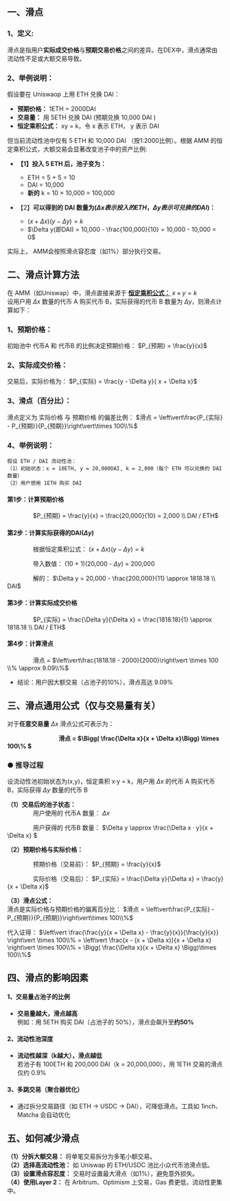 ## 一、滑点  
### 1、定义:  
滑点是指用户**实际成交价格**与**预期交易价格**之间的差异。在DEX中，滑点通常由流动性不足或大额交易导致。  

### 2、举例说明：  
假设要在 Uniswaop 上用 ETH 兑换 DAI：  

- **预期价格：**  1ETH = 2000DAI
- **交易量：** 用 5ETH 兑换 DAI (预期兑换 10,000 DAI )
- **恒定乘积公式：** xy = k，令 x 表示 ETH， y 表示 DAI  

但当前流动性池中仅有 5 ETH 和 10,000 DAI （按1:2000比例）。根据 AMM 的恒定乘积公式，大额交易会显著改变池子中的资产比例:  

- **【1】投入 5 ETH 后，池子变为：**  
  -  ETH = 5 + 5 = 10
  -  DAI = 10,000
  -  **新的** k = 10 $\times$ 10,000 = 100,000
    
- 【2】**可以得到的 DAI 数量为($\Delta x表示投入的 ETH，\Delta y 表示可兑换的 DAI$)：**
  - $(x + \Delta x)(y - \Delta y) = k$ 
  - $\Delta y(即DAI) = 10,000 - \frac{100,000}{10} = 10,000 - 10,000 = 0$

实际上， AMM会按照滑点容忍度（如1%）部分执行交易。  

## 二、滑点计算方法  
在 AMM（如Uniswap）中，滑点直接来源于 [**恒定乘积公式：**](https://github.com/BruceCoins/Pizza369/blob/main/0x0000%20docs/DeFi/01%20%E8%AF%A6%E8%A7%A3%E6%81%92%E5%AE%9A%E4%B9%98%E7%A7%AF%E5%85%AC%E5%BC%8F.md) $x \times y = k$  
设用户用 $\Delta x$ 数量的代币 A 购买代币 B，实际获得的代币 B 数量为 $\Delta y$，则滑点计算如下：  

### 1、预期价格：  

初始池中 代币A 和 代币B 的比例决定预期价格： $P_{预期} = \frac{y}{x}$   

### 2、实际成交价格：

交易后，实际价格为： $P_{实际} = \frac{y - \Delta y}{ x + \Delta x}$

### 3、滑点（百分比）：

滑点定义为 实际价格 与 预期价格 的偏差比例： $滑点 = \left\vert\frac{P_{实际} - P_{预期}}{P_{预期}}\right\vert\times 100\\%$

### 4、举例说明：  
```
假设 ETH / DAI 流动性池：
（1）初始状态：x = 10ETH, y = 20,000DAI, k = 2,000（每个 ETH 可以兑换的 DAI 数量）
（2）用户想用 1ETH 购买 DAI
```
#### 第1步：计算预期价格  
 &emsp;&emsp;&emsp;&emsp; $P_{预期} = \frac{y}{x} = \frac{20,000}{10} = 2,000 \\ DAI / ETH$  

#### 第2步：计算实际获得的DAI($\Delta y$)  
 &emsp;&emsp;&emsp;&emsp; 根据恒定乘积公式： $(x + \Delta x)(y - \Delta y) = k$  
  
 &emsp;&emsp;&emsp;&emsp; 带入数值： (10 + 1)(20,000 - $\Delta y$) = 200,000   
  
 &emsp;&emsp;&emsp;&emsp; 解的： $\Delta y = 20,000 - \frac{200,000}{11} \approx 1818.18 \\ DAI$   

#### 第3步：计算实际成交价格  
 &emsp;&emsp;&emsp;&emsp; $P_{实际} = \frac{\Delta y}{\Delta x} = \frac{1818.18}{1} \approx 1818.18 \\ DAI / ETH$

#### 第4步：计算滑点  
 &emsp;&emsp;&emsp;&emsp; 滑点 = $\left\vert\frac{1818.18 - 2000}{2000}\right\vert \times 100 \\% \approx 9.09\\%$

- 结论：用户因大额交易（占池子的10%），滑点高达 9.09%

## 三、滑点通用公式（仅与交易量有关）

对于**任意交易量** $\Delta x$ 滑点公式可表示为：  

&emsp;&emsp;&emsp;&emsp; &emsp;&emsp;&emsp;&emsp;  **滑点 = $\Bigg( \frac{\Delta x}{x + \Delta x}\Bigg) \times 100\\% $**  

### ● **推导过程**  
设流动性池初始状态为(x,y)，恒定乘积 x·y = k，用户用 $\Delta x$ 的代币 A 购买代币 B，实际获得 $\Delta y$ 数量的代币 B

**（1）交易后的池子状态：**  
&emsp;&emsp;&emsp;&emsp;   用户使用的 代币A 数量： $\Delta x$  

&emsp;&emsp;&emsp;&emsp;   用户获得的 代币B 数量： $\Delta y \approx \frac{\Delta x · y}{x + \Delta x} $  

**（2）预期价格与实际价格：**   

&emsp;&emsp;&emsp;&emsp; 预期价格（交易前）： $P_{预期} = \frac{y}{x}$   

&emsp;&emsp;&emsp;&emsp; 实际价格（交易后）： $P_{实际} = \frac{\Delta y}{\Delta x} = \frac{y}{x + \Delta x}$    

**（3）滑点公式：**   
滑点是实际价格与预期价格的偏离百分比： $滑点 = \left\vert\frac{P_{实际} - P_{预期}}{P_{预期}}\right\vert\times 100\\%$   

代入证得： $\left\vert \frac{\frac{y}{x + \Delta x} - \frac{y}{x}}{\frac{y}{x}} \right\vert \times 100\\% =  \left\vert \frac{x - (x + \Delta x)}{x + \Delta x} \right\vert \times 100\\% = \Bigg( \frac{\Delta x}{x + \Delta x} \Bigg)\times 100\\%$

## 四、滑点的影响因素  

#### 1、交易量占池子的比例  
- **交易量越大，滑点越高**  
  例如：用 5ETH 购买 DAI（占池子的 50%），滑点会飙升至**约50%**

#### 2、流动性池深度  
- **流动性越深（k越大），滑点越低**  
  若池子有 100ETH 和 200,000 DAI（k = 20,000,000），用 1ETH 交易的滑点仅约 0.9%

#### 3、多跳交易（聚合器优化）  
- 通过拆分交易路径（如 ETH -> USDC -> DAI），可降低滑点。工具如 1inch、Matcha 会自动优化

## 五、如何减少滑点   
**（1）分拆大额交易：** 将单笔交易拆分为多笔小额交易。   
**（2）选择高流动性池：** 如 Uniswap 的 ETH/USDC 池比小众代币池滑点低。   
**（3）设置滑点容忍度：** 交易时设置最大滑点（如1%），避免意外损失。   
**（4）使用Layer 2：** 在 Arbitrum、Optimism 上交易，Gas 费更低，流动性更集中。   
